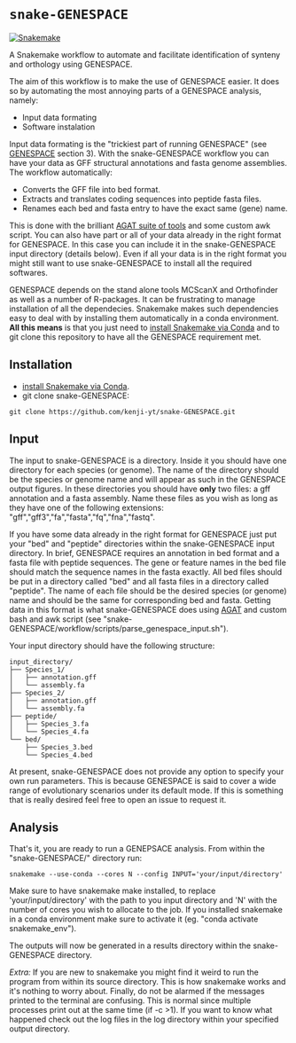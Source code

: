 # `snake-GENESPACE`

[![Snakemake](https://img.shields.io/badge/snakemake-≥6.3.0-brightgreen.svg)](https://snakemake.github.io)


A Snakemake workflow to automate and facilitate identification of synteny and orthology using GENESPACE. 

The aim of this workflow is to make the use of GENESPACE easier. It does so by automating the most annoying parts of a GENESPACE analysis, namely:

- Input data formating
- Software instalation

Input data formating is the "trickiest part of running GENESPACE" (see [GENESPACE](https://github.com/jtlovell/GENESPACE) section 3). With the snake-GENESPACE workflow you can have your data as GFF structural annotations and fasta genome assemblies. The workflow automatically:

- Converts the GFF file into bed format.
- Extracts and translates coding sequences into peptide fasta files.
- Renames each bed and fasta entry to have the exact same (gene) name.

This is done with the brilliant [AGAT suite of tools](https://github.com/NBISweden/AGAT) and some custom awk script. 
You can also have part or all of your data already in the right format for GENESPACE. In this case you can include it in the snake-GENESPACE input directory (details below). Even if all your data is in the right format you might still want to use snake-GENESPACE to install all the required softwares.

GENESPACE depends on the stand alone tools MCScanX and Orthofinder as well as a number of R-packages. It can be frustrating to manage installation of all the dependecies. Snakemake makes such dependencies easy to deal with by installing them automatically in a conda environment. **All this means** is that you just need to [install Snakemake via Conda](https://snakemake.readthedocs.io/en/stable/getting_started/installation.html) and to git clone this repository to have all the GENESPACE requirement met. 


## Installation 

- [install Snakemake via Conda](https://snakemake.readthedocs.io/en/stable/getting_started/installation.html).
- git clone snake-GENESPACE: 
```
git clone https://github.com/kenji-yt/snake-GENESPACE.git
```

## Input 

The input to snake-GENESPACE is a directory. Inside it you should have one directory for each species (or genome). The name of the directory should be the species or genome name and will appear as such in the GENESPACE output figures. In these directories you should have **only** two files: a gff annotation and a fasta assembly. Name these files as you wish as long as they have one of the following extensions: "gff","gff3","fa","fasta","fq","fna","fastq". 

If you have some data already in the right format for GENESPACE just put your "bed" and "peptide" directories within the snake-GENESPACE input directory. In brief, GENESPACE requires an annotation in bed format and a fasta file with peptide sequences. The gene or feature names in the bed file should match the sequence names in the fasta exactly. All bed files should be put in a directory called "bed" and all fasta files in a directory called "peptide". The name of each file should be the desired species (or genome) name and should be the same for corresponding bed and fasta. Getting data in this format is what snake-GENESPACE does using [AGAT](https://github.com/NBISweden/AGAT) and custom bash and awk script (see "snake-GENESPACE/workflow/scripts/parse_genespace_input.sh"). 


Your input directory should have the following structure:
```
input_directory/
├── Species_1/
│   ├── annotation.gff
│   └── assembly.fa
├── Species_2/
│   ├── annotation.gff
│   └── assembly.fa       
├── peptide/
│   ├── Species_3.fa
│   └── Species_4.fa
└── bed/
    ├── Species_3.bed
    └── Species_4.bed
```
At present, snake-GENESPACE does not provide any option to specify your own run parameters. This is because GENESPACE is said to cover a wide range of evolutionary scenarios under its default mode. If this is something that is really desired feel free to open an issue to request it. 

## Analysis 

That's it, you are ready to run a GENEPSACE analysis. From within the "snake-GENESPACE/" directory run:
```
snakemake --use-conda --cores N --config INPUT='your/input/directory'
```
Make sure to have snakemake make installed, to replace 'your/input/directory' with the path to you input directory and 'N' with the number of cores you wish to allocate to the job. If you installed snakemake in a conda environment make sure to activate it (eg. "conda activate snakemake_env").  

The outputs will now be generated in a results directory within the snake-GENESPACE directory. 

*Extra:* If you are new to snakemake you might find it weird to run the program from within its source directory. This is how snakemake works and it's nothing to worry about. Finally, do not be alarmed if the messages printed to the terminal are confusing. This is normal since multiple processes print out at the same time (if -c >1). If you want to know what happened check out the log files in the log directory within your specified output directory. 

